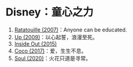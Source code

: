 # Disney：童心之力

1. [Ratatouille (2007)](https://movie.douban.com/subject/1793491/)：Anyone can be educated.
2. [Up (2009)](https://movie.douban.com/subject/2129039/)：以心起誓，浪漫至死。
3. [Inside Out (2015)](https://movie.douban.com/subject/10533913/)
4. [Coco (2017)](https://movie.douban.com/subject/20495023/)：爱，生生不息。
5. [Soul (2020)](https://movie.douban.com/subject/24733428/)：火花只道是寻常。
